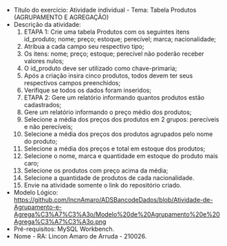 - Título do exercício: 
Atividade individual - Tema: Tabela Produtos (AGRUPAMENTO E AGREGAÇÃO) 
- Descrição da atividade: 
  1. ETAPA 1: Crie uma tabela Produtos com os seguintes itens id_produto; nome; preço; estoque; perecível; marca; nacionalidade;
  2.  Atribua a cada campo seu respectivo tipo;
  3.  Os itens: nome; preço; estoque; perecível não poderão receber valores nulos;
  4.  O id_produto deve ser utilizado como chave-primaria;
  5.  Após a criação insira cinco produtos, todos devem ter seus respectivos campos preenchidos;
  6.  Verifique se todos os dados foram inseridos;
  7.  ETAPA 2: Gere um relatório informando quantos produtos estão cadastrados;
  8.  Gere um relatório informando o preço médio dos produtos;
  9.  Selecione a média dos preços dos produtos em 2 grupos: perecíveis e não perecíveis;
  10.  Selecione a média dos preços dos produtos agrupados pelo nome do produto;
  11.  Selecione a média dos preços e total em estoque dos produtos;
  12.  Selecione o nome, marca e quantidade em estoque do produto mais caro;
  13.  Selecione os produtos com preço acima da média;
  14.  Selecione a quantidade de produtos de cada nacionalidade.
  15.  Envie na atividade somente o link do repositório criado.
- Modelo Lógico:
https://github.com/lncnAmaro/ADSBancodeDados/blob/Atividade-de-Agrupamento-e-Agrega%C3%A7%C3%A3o/Modelo%20de%20Agrupamento%20e%20Agrega%C3%A7%C3%A3o.png
- Pré-requisitos:
MySQL Workbench.
- Nome - RA:
Lincon Amaro de Arruda - 210026.
